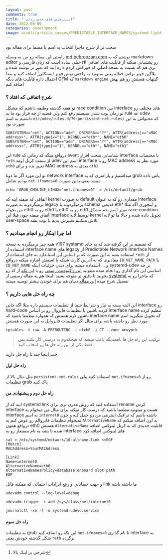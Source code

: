 ```yaml
---
layout: post
comments: true
title: " اینترفیس های حدس زدنی"
date: 2022-08-09
categories: development
image: assets/article_images/PREDICTABLE_INTERFACE_NAMES/systemd-light.png
---
```


سخت تر از شرح ماجرا انتخاب یه اسم با مسما برای مقاله بود

 راستی این مقاله رو من به وسیله [md.behroozam.com](http://md.behroozam.com) نوشتم که یه markdown editor خیلی ساده است که زبان فارسی و rtl رو پشتیبانی میکنه از قابلیت های اضافی تری هم که نسبت به نسخه اصلی که فورکش کردم داره اینه که تمیز تر نوشته شده و پلاگین فوتر براش فعاله یعنی میتونید به راحتی توش فوتر اینشکلی[^1] اضافه کنید و بعدا احتمال داره قابلیت های دیگه [GFM](https://github.github.com/gfm/) که `markdown engine` گیتهاب هستش رو هم بهش اضافه کنم

### شرح اتفاقی که افتاد ؟

تو هفته گذشته وظیفه داشتم که مشکل race condition بین interface های مختلف رو تو زمان بوت شدن سیستم رفع کنم ولی قضیه از چه قرار بود
ما یه rule عه udev داشتیم به اسم `etc/udev/rules.d/70-persistent-net.rules/` که محتواش به این صورت بود

```
‍‍‍SUBSYSTEM=="net", ACTION=="add", DRIVERS=="?*", ATTR{address}=="<MAC address>", ATTR{type}=="1", KERNEL=="eth*", NAME="eth0"
‍‍‍SUBSYSTEM=="net", ACTION=="add", DRIVERS=="?*", ATTR{address}=="<MAC address>", ATTR{type}=="1", KERNEL=="eth*", NAME="eth1"

```
این rule درواقع میگه که زمانی که event شناسایی سخت افزار interface با مختصات `*eth` از سمت کرنل اومد udev اسم این interface رو با MAC address مورد نظر به `eth0` تغییر بده و برای MAC address بعدی به `eth1`

تو این مورد اگر ما دوتا network interface میداشتیم و پارامتری که به grub پاس داده بودیم شامل ‍`net.ifnames=0` میشد یعنی بدین صورت

```
echo 'GRUB_CMDLINE_LINUX="net.ifnames=0"' > /etc/default/grub
```
اتفاقی که میفته اینه که kernel به صورت default مقداری رو که به عنوان interface برمیگردونه به صورت legacy برمیگردونه با schema قدیمی eth*
و اینجوری اگه مثلا من بخوام eth0 رو به eth0 یا eth0 رو به eth1 تغییر اسم بدم مشکل race condition اتفاق میفته چون قبلا این interface توسط لایه kernel تحویل داده شده و حالا ما تو لایه user-space تلاش میکنیم تغییرش بدیم تا بوت بشه

### اما چرا اینکار رو انجام میدادیم ؟

همه چیز برمیگرده به نسخه v197 systemd که تصمیم بر این گرفته شد که به جای استفاده از interface name های legacy از Predictable Network Interface Names استفاده بشه به این صورت که بر اساس این استاندارد به جای استفاده از `*eth` از مقادیری که به آدرس کارت شبکه یا اسمش اشاره میکنه درواقع  `ID_NET_NAME_PATH` یا `ID_NET_NAME` و ... استفاده میشه
برای دیدن جزئیات اینکه systemd-udev بر چه اساسی این نام گذاری رو انجام میده میتونید [این داکیومنت رسمی](https://man7.org/linux/man-pages/man7/systemd.net-naming-scheme.7.html) رو یا [این تکه](https://github.com/systemd/systemd/blob/main/src/udev/udev-builtin-net_id.c) از کد رو بخونید تا دقیق تر متوجه بشید. اینجا هم یه مقاله رسمی از [systemd](https://systemd.io/PREDICTABLE_INTERFACE_NAMES/) که ماجرا رو به تفصیل شرح میده
[این مقاله](https://wiki.debian.org/NetworkInterfaceNames) دبیان هم برای خوندن بیشتر توصیه میشه

### چه راه حل هایی داریم ؟

این البته بسته به نیاز و شرایط شما از تنظیمات سیستم داره مثلا اگه جایی interface رو hard-code کرده باشین یا تنظیمات فایروال رو بر اساس interface name تنظیم کرده باشین لازم هستش که همواره مطمعا باشید که inerface name که تحویل میگیرید اسم مورد نظر رو داشته باشه
برای مثال اگر تنظیمات فایروایل به این صورت هستش
```
iptables -t raw -A PREROUTING -i etch0 -j CT --zone newyork

```
>  ترکیب این راه حل ها باهمدیگه باعث میشه که هیچکدوم به درستی کار نکنند پس فقط یکی از این راه حل ها رو انتخاب کنید

خب اینجا چند تا راه حل دارید

#### راه حل اول
 مثل مثال بالا از `persistent-net.rules‍` استفاده کنید ولی `net.ifnames=0` رو از تنظیمات grub پاک کنید

#### راه حل دوم و پیشنهادی من

 اینه که از systemd link استفاده کنید که روش مدرن تری برای rename کردن interface هست و میتونید مطعما باشید که درست کار میکنه
برای  مثال من میخوام یه interface به اسم `internet0` داشته باشم که ترافیک اینترنتی من رو حمل کنه و چون نمیخوام تنظیمات فایروالم رو عوض کنم یه `AlternativeName` به اون اضافه میکنم که درواقع همون eth0 هستش
`AlternativeName` قابلیت جدیدی که به کرنل لینوکس اضافه شده تا بشه یه نام مستعار رو به interface های لینوکس اضافه کرد
‍‍
```
cat > /etc/systemd/network/10-altname.link <<EOF
[Match]
MACAddress=YourMACAdress

[Link]
Name=internet0
AlternativeName=eth0
AlternativeNamesPolicy=database onboard slot path
EOF
```
و جهت خطایابی و رفع ایرادات احتمالی که ممکنه فایل link ما داشته باشه

```
udevadm control --log-level=debug

udevadm trigger -c add /sys/class/net/internet0

journalctl -xe -f -u systemd-udevd.service
```

#### راه حل سوم

به تنظیمات grub این تکه رو اضافه کنید ‍`net.ifnames=0` تا نام گذاری interface به شکل گذشته خودش یعنی `*eth` برگرده

[^1]:  شرحی بر لینک بالا


